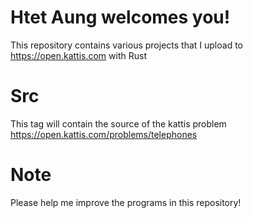 # Htet Aung welcomes you!

This repository contains various projects that I upload to https://open.kattis.com with Rust

# Src

This tag will contain the source of the kattis problem
https://open.kattis.com/problems/telephones

# Note

Please help me improve the programs in this repository!